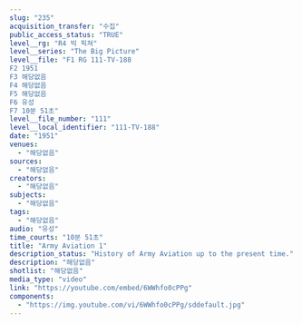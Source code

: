 ```yaml
---
slug: "235"
acquisition_transfer: "수집"
public_access_status: "TRUE"
level__rg: "R4 빅 픽쳐"
level__series: "The Big Picture"
level__file: "F1 RG 111-TV-188
F2 1951
F3 해당없음
F4 해당없음
F5 해당없음
F6 유성
F7 10분 51초"
level__file_number: "111"
level__local_identifier: "111-TV-188"
date: "1951"
venues: 
  - "해당없음"
sources: 
  - "해당없음"
creators: 
  - "해당없음"
subjects: 
  - "해당없음"
tags: 
  - "해당없음"
audio: "유성"
time_courts: "10분 51초"
title: "Army Aviation 1"
description_status: "History of Army Aviation up to the present time."
description: "해당없음"
shotlist: "해당없음"
media_type: "video"
link: "https://youtube.com/embed/6WWhfo0cPPg"
components: 
  - "https://img.youtube.com/vi/6WWhfo0cPPg/sddefault.jpg"
---
```

